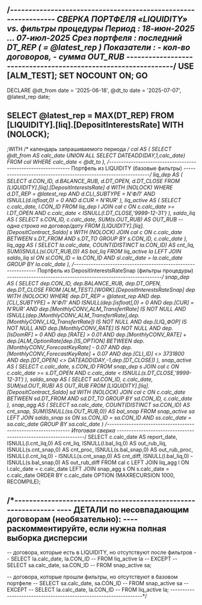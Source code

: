 /*---------------------------------------------------------------
  СВЕРКА ПОРТФЕЛЯ «LIQUIDITY» vs. фильтры процедуры
  Период          : 18-июн-2025 … 07-июл-2025
  Срез портфеля   : последний DT_REP ( = @latest_rep )
  Показатели      : - кол-во договоров, - сумма OUT_RUB
  ---------------------------------------------------------------*/
USE [ALM_TEST];
SET NOCOUNT ON;
GO
------------------------------------------------------------------
DECLARE @dt_from     date = '2025-06-18',
        @dt_to       date = '2025-07-07',
        @latest_rep  date;

SELECT @latest_rep = MAX(DT_REP)
FROM   [LIQUIDITY].[liq].[DepositInterestsRate] WITH (NOLOCK);
------------------------------------------------------------------
;WITH
/* календарь запрашиваемого периода */
cal AS (
    SELECT @dt_from AS calc_date
    UNION ALL
    SELECT DATEADD(DAY,1,calc_date)
    FROM   cal
    WHERE  calc_date < @dt_to
),
/*--------------------------------------------------------------
  Портфель из LIQUIDITY (базовые фильтры)
----------------------------------------------------------------*/
liq_dep AS (
    SELECT d.CON_ID,
           d.BALANCE_RUB,
           d.DT_OPEN,
           d.DT_CLOSE
    FROM   [LIQUIDITY].[liq].[DepositInterestsRate] d WITH (NOLOCK)
    WHERE  d.DT_REP      = @latest_rep
      AND  d.CLI_SUBTYPE = N'ФЛ'
      AND  ISNULL(d.isfloat,0) = 0
      AND  d.CUR         = N'RUR'
),
liq_active AS (
    SELECT  c.calc_date,
            l.CON_ID
    FROM    liq_dep  l
    JOIN    cal      c ON c.calc_date >= l.DT_OPEN
                      AND c.calc_date <  ISNULL(l.DT_CLOSE,'9999-12-31')
),
saldo_liq AS (
    SELECT  s.CON_ID,
            c.calc_date,
            SUM(s.OUT_RUB) AS OUT_RUB          -- одна строка на договор/дату
    FROM   [LIQUIDITY].[liq].[DepositContract_Saldo] s WITH (NOLOCK)
    JOIN   cal c ON c.calc_date BETWEEN s.DT_FROM AND s.DT_TO
    GROUP BY s.CON_ID, c.calc_date
),
liq_agg AS (
    SELECT la.calc_date,
           COUNT(DISTINCT la.CON_ID)                          AS cnt_liq,
           SUM(ISNULL(sl.OUT_RUB,0))                          AS bal_liq
    FROM   liq_active   la
    LEFT  JOIN saldo_liq sl
           ON sl.CON_ID    = la.CON_ID
          AND sl.calc_date = la.calc_date
    GROUP BY la.calc_date
),
/*--------------------------------------------------------------
  Портфель из DepositInterestsRateSnap (фильтры процедуры)
----------------------------------------------------------------*/
snap_dep AS (
    SELECT dep.CON_ID,
           dep.BALANCE_RUB,
           dep.DT_OPEN,
           dep.DT_CLOSE
    FROM   [ALM_TEST].[WORK].[DepositInterestsRateSnap] dep WITH (NOLOCK)
    WHERE  dep.DT_REP = @latest_rep
      AND  dep.[CLI_SUBTYPE]   = N'ФЛ'
      AND  ISNULL(dep.[isfloat],0)        = 0
      AND  dep.[CUR]                      = N'RUR'
      AND  dep.[MonthlyCONV_ALM_TransfertRate] IS NOT NULL
      AND  ISNULL(dep.[MonthlyCONV_ALM_TransfertRate],dep.[MonthlyCONV_LIQ_TransfertRate]) IS NOT NULL
      AND  dep.[LIQ_ФОР] IS NOT NULL
      AND  dep.[MonthlyCONV_RATE] IS NOT NULL
      AND  dep.[IsDomRF]       = 0
      AND  dep.[RATE]          > 0.01
      AND  dep.[MonthlyCONV_RATE] + dep.[ALM_OptionRate]*dep.[IS_OPTION]
           BETWEEN dep.[MonthlyCONV_ForecastKeyRate] - 0.07
               AND dep.[MonthlyCONV_ForecastKeyRate] + 0.07
      AND  dep.[CLI_ID]        <> 3731800
      AND  dep.[DT_OPEN]       <> DATEADD(DAY,-1,dep.[DT_CLOSE])
),
snap_active AS (
    SELECT  c.calc_date,
            s.CON_ID
    FROM    snap_dep s
    JOIN    cal      c ON c.calc_date >= s.DT_OPEN
                      AND c.calc_date <  ISNULL(s.DT_CLOSE,'9999-12-31')
),
saldo_snap AS (
    SELECT  sd.CON_ID,
            c.calc_date,
            SUM(sd.OUT_RUB) AS OUT_RUB
    FROM   [LIQUIDITY].[liq].[DepositContract_Saldo] sd WITH (NOLOCK)
    JOIN   cal c ON c.calc_date BETWEEN sd.DT_FROM AND sd.DT_TO
    GROUP BY sd.CON_ID, c.calc_date
),
snap_agg AS (
    SELECT sa.calc_date,
           COUNT(DISTINCT sa.CON_ID)                          AS cnt_snap,
           SUM(ISNULL(ss.OUT_RUB,0))                          AS bal_snap
    FROM   snap_active sa
    LEFT  JOIN saldo_snap ss
           ON ss.CON_ID    = sa.CON_ID
          AND ss.calc_date = sa.calc_date
    GROUP BY sa.calc_date
)
/*--------------------------------------------------------------
  Итоговая сверка
----------------------------------------------------------------*/
SELECT  c.calc_date                                              AS report_date,
        ISNULL(l.cnt_liq,0)      AS cnt_liq,
        ISNULL(l.bal_liq,0)      AS out_rub_liq,
        ISNULL(s.cnt_snap,0)     AS cnt_proc,
        ISNULL(s.bal_snap,0)     AS out_rub_proc,
        ISNULL(l.cnt_liq,0) - ISNULL(s.cnt_snap,0)    AS cnt_diff,
        ISNULL(l.bal_liq,0) - ISNULL(s.bal_snap,0)    AS out_rub_diff
FROM    cal       c
LEFT JOIN liq_agg l ON l.calc_date = c.calc_date
LEFT JOIN snap_agg s ON s.calc_date = c.calc_date
ORDER BY c.calc_date
OPTION (MAXRECURSION 1000, RECOMPILE);

/*--------------------------------------------------------------
---- ДЕТАЛИ по несовпадающим договорам (необязательно):
----  раскомментируйте, если нужна полная выборка дисперсии
------------------------------------------------------------------
-- договора, которые есть в LIQUIDITY, но отсутствуют после фильтров
-- SELECT la.calc_date, la.CON_ID
-- FROM   liq_active la
-- EXCEPT
-- SELECT sa.calc_date, sa.CON_ID
-- FROM   snap_active sa;

-- договора, которые прошли фильтры, но отсутствуют в базовом портфеле
-- SELECT sa.calc_date, sa.CON_ID
-- FROM   snap_active sa
-- EXCEPT
-- SELECT la.calc_date, la.CON_ID
-- FROM   liq_active la;
------------------------------------------------------------------*/
